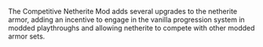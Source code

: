 The Competitive Netherite Mod adds several upgrades to the netherite armor, adding an incentive to engage in the vanilla progression system in modded playthroughs and allowing netherite to compete with other modded armor sets.
